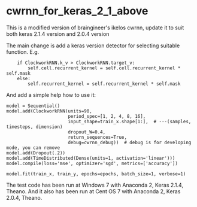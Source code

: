 # cwrnn_for_keras_2_1_above

This is a modified version of braingineer's ikelos cwrnn, update it to suit both keras 2.1.4 version and 2.0.4 version

The main change is add a keras version detector for selecting suitable function. 
E.g. 

        if ClockworkRNN.k_v > ClockworkRNN.target_v:
            self.cell.recurrent_kernel = self.cell.recurrent_kernel * self.mask
        else:
            self.recurrent_kernel = self.recurrent_kernel * self.mask

And add a simple help how to use it:

    model = Sequential()
    model.add(ClockworkRNN(units=90,
                           period_spec=[1, 2, 4, 8, 16],
                           input_shape=train_x.shape[1:],  # ---(samples, timesteps, dimension)
                           dropout_W=0.4,
                           return_sequences=True,
                           debug=cwrnn_debug))  # debug is for developing mode, you can remove
    model.add(Dropout(.2))
    model.add(TimeDistributed(Dense(units=1, activation='linear')))
    model.compile(loss='mse', optimizer='sgd', metrics=['accuracy'])

    model.fit(train_x, train_y, epochs=epochs, batch_size=1, verbose=1)

The test code has been run at Windows 7 with Anaconda 2, Keras 2.1.4, Theano.
And it also has been run at Cent OS 7 with Anaconda 2, Keras 2.0.4, Theano.
